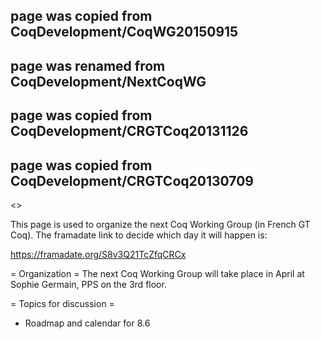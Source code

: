 ## page was copied from CoqDevelopment/CoqWG20150915
## page was renamed from CoqDevelopment/NextCoqWG
## page was copied from CoqDevelopment/CRGTCoq20131126
## page was copied from CoqDevelopment/CRGTCoq20130709
<<TableOfContents>>

This page is used to organize the next Coq Working Group (in French GT Coq).
The framadate link to decide which day it will happen is:

  https://framadate.org/S8v3Q21TcZfqCRCx

= Organization =
The next Coq Working Group will take place in April at Sophie Germain, PPS on the 3rd floor.

= Topics for discussion =
* Roadmap and calendar for 8.6
